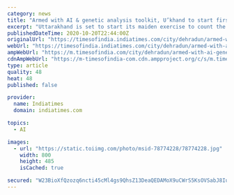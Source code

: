 ```yaml
---
category: news
title: "Armed with AI & genetic analysis toolkit, U’khand to start first-ever snow leopard count"
excerpt: "Uttarakhand is set to start its maiden exercise to count the population of the endangered snow leopard in the higher reaches of Himalayas wi."
publishedDateTime: 2020-10-20T22:44:00Z
originalUrl: "https://timesofindia.indiatimes.com/city/dehradun/armed-with-ai-genetic-analysis-toolkit-ukhand-to-start-first-ever-snow-leopard-count/articleshow/78774204.cms"
webUrl: "https://timesofindia.indiatimes.com/city/dehradun/armed-with-ai-genetic-analysis-toolkit-ukhand-to-start-first-ever-snow-leopard-count/articleshow/78774204.cms"
ampWebUrl: "https://m.timesofindia.com/city/dehradun/armed-with-ai-genetic-analysis-toolkit-ukhand-to-start-first-ever-snow-leopard-count/amp_articleshow/78774204.cms"
cdnAmpWebUrl: "https://m-timesofindia-com.cdn.ampproject.org/c/s/m.timesofindia.com/city/dehradun/armed-with-ai-genetic-analysis-toolkit-ukhand-to-start-first-ever-snow-leopard-count/amp_articleshow/78774204.cms"
type: article
quality: 48
heat: 48
published: false

provider:
  name: Indiatimes
  domain: indiatimes.com

topics:
  - AI

images:
  - url: "https://static.toiimg.com/photo/msid-78774228/78774228.jpg"
    width: 800
    height: 485
    isCached: true

secured: "W23BioXfQzozq6ncti45cMl4gs9QhsZ13DeaQEDAMoX9uCWrS5KsOVSabJ8IuCgoi9YhGvjjuvdyzYLXPa5AKigBcx0kv4wu/sDO97PmHMKdr0jzQue//H76Kq3IK/R2ujawyLE+Gdug0M/v44IgtidpglhOpDty0jufj5aXyMnN/1zPoge1eQATuTX/wtDK01WQv1LKNodsPQks+mNLMktLkP7QywA9TXZI9FSJbGDKlGikislgWtxiGhSlaAHe/m+jtfMu4jB688TWVukvRZeFLJBChbtaJ/mfJ7Til6QE0IjA5DvZnp4ngUeVxhCdVumG4D7X6NNhX7l8Aqzfji5xliJOu6+fuVbp/uO3Pq4=;LPDxkoli012+B4LxiG8sog=="
---
```


